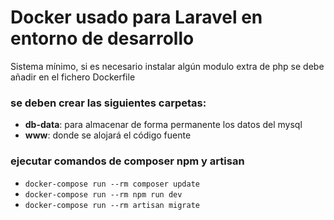 # Docker usado para Laravel en entorno de desarrollo
Sistema mínimo, si es necesario instalar algún modulo extra de php se debe añadir en el fichero Dockerfile

### se deben crear las siguientes carpetas:
* **db-data**: para almacenar de forma permanente los datos del mysql
* **www**: donde se alojará el código fuente

### ejecutar comandos de composer npm y artisan

* `docker-compose run --rm composer update`
* `docker-compose run --rm npm run dev`
* `docker-compose run --rm artisan migrate` 

